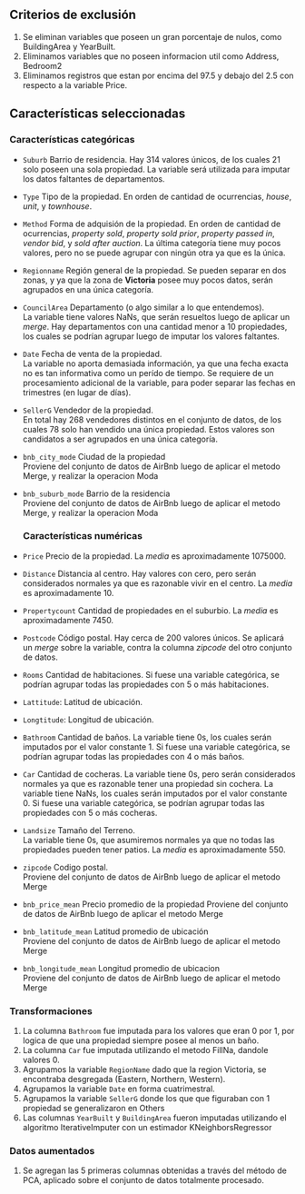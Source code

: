 ## Criterios de exclusión
  1. Se eliminan variables que poseen un gran porcentaje de nulos, como BuildingArea y YearBuilt.
  2. Eliminamos variables que no poseen informacion util como Address, Bedroom2
  3. Eliminamos registros que estan por encima del 97.5 y debajo del 2.5 con respecto a la variable Price.

## Características seleccionadas
  ### Características categóricas
  
- `Suburb` Barrio de residencia.
  Hay 314 valores únicos, de los cuales 21 solo poseen una sola propiedad.
  La variable será utilizada para imputar los datos faltantes de departamentos.
- `Type` Tipo de la propiedad.
  En orden de cantidad de ocurrencias, *house*, *unit*, y *townhouse*.
- `Method` Forma de adquisión de la propiedad.
  En orden de cantidad de ocurrencias, *property sold*, *property sold prior*, *property passed in*, *vendor bid*, y *sold after auction*.
  La última categoría tiene muy pocos valores, pero no se puede agrupar con ningún otra ya que es la única.
- `Regionname` Región general de la propiedad.
  Se pueden separar en dos zonas, y ya que la zona de **Victoria** posee muy pocos datos, serán agrupados en una única categoría.
- `CouncilArea` Departamento (o algo similar a lo que entendemos).  
  La variable tiene valores NaNs, que serán resueltos luego de aplicar un *merge*.
  Hay departamentos con una cantidad menor a 10 propiedades, los cuales se podrían agrupar luego de imputar los valores faltantes.
- `Date` Fecha de venta de la propiedad.  
  La variable no aporta demasiada información, ya que una fecha exacta no es tan informativa como un perído de tiempo.
  Se requiere de un procesamiento adicional de la variable, para poder separar las fechas en trimestres (en lugar de días).
- `SellerG` Vendedor de la propiedad.  
  En total hay 268 vendedores distintos en el conjunto de datos, de los cuales 78 solo han vendido una única propiedad.
  Estos valores son candidatos a ser agrupados en una única categoría.
- `bnb_city_mode` Ciudad de la propiedad  
   Proviene del conjunto de datos de AirBnb luego de aplicar el metodo Merge, y realizar la operacion Moda
- `bnb_suburb_mode` Barrio de la residencia  
   Proviene del conjunto de datos de AirBnb luego de aplicar el metodo Merge, y realizar la operacion Moda 

  ### Características numéricas
  
- `Price` Precio de la propiedad.
  La *media* es aproximadamente 1075000.
- `Distance` Distancia al centro.
  Hay valores con cero, pero serán considerados normales ya que es razonable vivir en el centro.
  La *media* es aproximadamente 10.
- `Propertycount` Cantidad de propiedades en el suburbio.
  La *media* es aproximadamente 7450.
- `Postcode` Código postal.
  Hay cerca de 200 valores únicos.
  Se aplicará un *merge* sobre la variable, contra la columna *zipcode* del otro conjunto de datos.
- `Rooms` Cantidad de habitaciones.
  Si fuese una variable categórica, se podrían agrupar todas las propiedades con 5 o más habitaciones.
- `Lattitude`: Latitud de ubicación.
- `Longtitude`: Longitud de ubicación.
- `Bathroom` Cantidad de baños.
  La variable tiene 0s, los cuales serán imputados por el valor constante 1.
  Si fuese una variable categórica, se podrían agrupar todas las propiedades con 4 o más baños.
- `Car` Cantidad de cocheras.
  La variable tiene 0s, pero serán considerados normales ya que es razonable tener una propiedad sin cochera.
  La variable tiene NaNs, los cuales serán imputados por el valor constante 0.
  Si fuese una variable categórica, se podrían agrupar todas las propiedades con 5 o más cocheras.
- `Landsize` Tamaño del Terreno.  
  La variable tiene 0s, que asumiremos normales ya que no todas las propiedades pueden tener patios.
  La *media* es aproximadamente 550.
- `zipcode` Codigo postal.  
  Proviene del conjunto de datos de AirBnb luego de aplicar el metodo Merge
- `bnb_price_mean` Precio promedio de la propiedad
  Proviene del conjunto de datos de AirBnb luego de aplicar el metodo Merge
- `bnb_latitude_mean` Latitud promedio de ubicación  
  Proviene del conjunto de datos de AirBnb luego de aplicar el metodo Merge  
- `bnb_longitude_mean` Longitud promedio de ubicacion  
  Proviene del conjunto de datos de AirBnb luego de aplicar el metodo Merge

### Transformaciones
  1. La columna `Bathroom` fue imputada para los valores que eran 0 por 1, por logica de que una propiedad siempre posee al menos un baño.
  2. La columna `Car` fue imputada utilizando el metodo FillNa, dandole valores 0.
  3. Agrupamos la variable `RegionName` dado que la region Victoria, se encontraba desgregada (Eastern, Northern, Western).
  4. Agrupamos la variable `Date` en forma cuatrimestral.
  5. Agrupamos la variable `SellerG` donde los que que figuraban con 1 propiedad se generalizaron en Others
  3. Las columnas `YearBuilt` y `BuildingArea` fueron imputadas utilizando el 
     algoritmo IterativeImputer con un estimador KNeighborsRegressor

### Datos aumentados
  1. Se agregan las 5 primeras columnas obtenidas a través del
     método de PCA, aplicado sobre el conjunto de datos
     totalmente procesado.